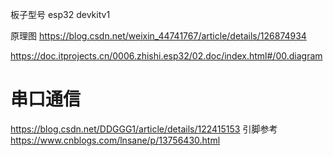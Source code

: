 板子型号 
esp32 devkitv1

原理图
https://blog.csdn.net/weixin_44741767/article/details/126874934

https://doc.itprojects.cn/0006.zhishi.esp32/02.doc/index.html#/00.diagram

# 串口通信
https://blog.csdn.net/DDGGG1/article/details/122415153
引脚参考 
https://www.cnblogs.com/lnsane/p/13756430.html